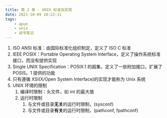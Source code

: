 ```yaml
---
title: 第 2 章 - UNIX 标准及实现
date: 2021-10-09 18:22:11
tags:
    - apue
    - unix
    - 读书笔记
---
```

1. ISO ANSI 标准：由国际标准化组织制定，定义了 ISO C 标准
2. IEEE POSIX：Portable Operating System Interface，定义了操作系统标准接口，而没有提供实现
3. Single UNIX Specification：POSIX.1 的超集，定义了一些附加接口，扩展了 POSIS。1 提供的功能
4. 只有遵循 XSI(X/Open System Interface)的实现才能称为 Unix 系统
5. UNIX 环境的限制
    1. 编译时限制：头文件，如 int 的最大值
    2. 运行时限制
        1. 与文件或目录**无关**的运行时限制，(sysconf)
        2. 与文件或目录**有关**的运行时限制，(pathconf, fpathconf)
